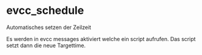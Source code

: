 # evcc_schedule
Automatisches setzen der Zeilzeit

Es werden in evcc messages aktiviert welche ein script aufrufen. Das script setzt dann die neue Targettime.
